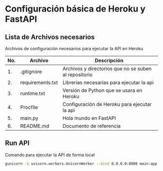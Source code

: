 # Configuración básica de Heroku y FastAPI

## Lista de Archivos necesarios

Archivos de configuración necesarios para ejecutar la API en Heroku

|No.|Archivo|Descripción|
|--|--|--|
|1.|.gitignore|Archivos y directorios que no se suben al repositorio|
|2.|requirements.txt|Librerias necesarias para ejecutar la api|
|3.|runtime.txt|Versión de Python que se usara en Heroku|
|4.|Procfile|Configuración de Heroku para ejecutar la api|
|5.|main.py|Hola mundo en FastAPI|
|6.|README.md|Documento de referencia|

## Run API

Comando para ejecutar la API de forma local

```bash
gunicorn -k uvicorn.workers.UvicornWorker --bind 0.0.0.0:8000 main:app
```
